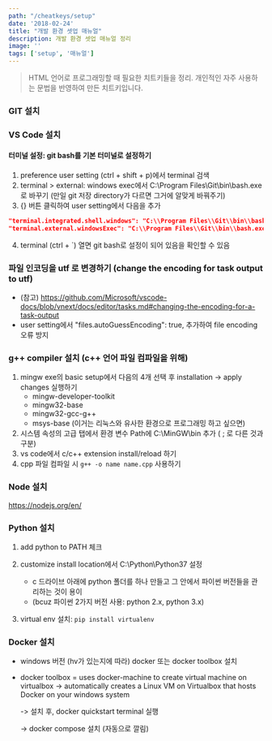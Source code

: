 ```yaml
---
path: "/cheatkeys/setup"
date: '2018-02-24'
title: "개발 환경 셋업 매뉴얼"
description: 개발 환경 셋업 매뉴얼 정리
image: ''
tags: ['setup', '매뉴얼']
---
```

> HTML 언어로 프로그래밍할 때 필요한 치트키들을 정리.
> 개인적인 자주 사용하는 문법을 반영하여 만든 치트키입니다.

### GIT 설치

### VS Code 설치

#### 터미널 설정: git bash를 기본 터미널로 설정하기
1. preference user setting (ctrl + shift + p)에서 terminal 검색
2. terminal > external: windows exec에서 C:\Program Files\Git\bin\bash.exe로 바꾸기 (만일 git 저장 directory가 다르면 그거에 알맞게 바꿔주기)
3. {} 버튼 클릭하여 user setting에서 다음을 추가
```json
"terminal.integrated.shell.windows": "C:\\Program Files\\Git\\bin\\bash.exe",
"terminal.external.windowsExec": "C:\\Program Files\\Git\\bin\\bash.exe",
```
4. terminal (ctrl + `) 열면 git bash로 설정이 되어 있음을 확인할 수 있음

### 파일 인코딩을 utf 로 변경하기 (change the encoding for task output to utf)
- (참고) https://github.com/Microsoft/vscode-docs/blob/vnext/docs/editor/tasks.md#changing-the-encoding-for-a-task-output
- user setting에서 "files.autoGuessEncoding": true, 추가하여 file encoding 오류 방지

### g++ compiler 설치 (c++ 언어 파일 컴파일을 위해)
1. mingw exe의 basic setup에서 다음의 4개 선택 후 installation -> apply changes 실행하기
    - mingw-developer-toolkit
    - mingw32-base
    - mingw32-gcc-g++
    - msys-base (이거는 리눅스와 유사한 환경으로 프로그래밍 하고 싶으면)
2. 시스템 속성의 고급 탭에서 환경 변수 Path에 C:\MinGW\bin 추가 ( ; 로 다른 것과 구분)
3. vs code에서 c/c++ extension install/reload 하기
4. cpp 파일 컴파일 시 `g++ -o name name.cpp` 사용하기

### Node 설치
https://nodejs.org/en/

### Python 설치
1. add python to PATH 체크
2. customize install location에서 C:\Python\Python37 설정
    - c 드라이브 아래에 python 폴더를 하나 만들고 그 안에서 파이썬 버전들을 관리하는 것이 용이
    - (bcuz 파이썬 2가지 버전 사용: python 2.x, python 3.x)

3. virtual env 설치: `pip install virtualenv`

### Docker 설치
- windows 버전 (hv가 있는지에 따라) docker 또는 docker toolbox 설치
- docker toolbox
    = uses docker-machine to create virtual machine on virtualbox
    -> automatically creates a Linux VM on Virtualbox that hosts Docker on your windows system

    -> 설치 후, docker quickstart terminal 실행

    -> docker compose 설치 (자동으로 깔림)